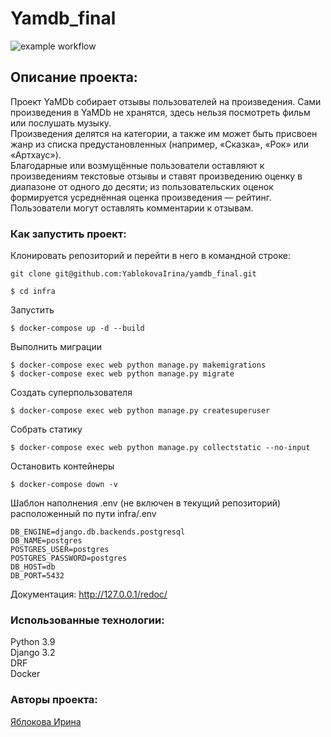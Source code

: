 # Yamdb_final
![example workflow](https://github.com/github/docs/actions/workflows/main.yml/badge.svg)
## Описание проекта:
Проект YaMDb собирает отзывы пользователей на произведения. Сами произведения в YaMDb не хранятся, здесь нельзя посмотреть фильм или послушать музыку.   
Произведения делятся на категории, а также им может быть присвоен жанр из списка предустановленных (например, «Сказка», «Рок» или «Артхаус»).  
Благодарные или возмущённые пользователи оставляют к произведениям текстовые отзывы и ставят произведению оценку в диапазоне от одного до десяти; из пользовательских оценок формируется усреднённая оценка произведения — рейтинг.
Пользователи могут оставлять комментарии к отзывам.


### Как запустить проект:
Клонировать репозиторий и перейти в него в командной строке:

```
git clone git@github.com:YablokovaIrina/yamdb_final.git
```

```
$ cd infra
```

Запустить

```
$ docker-compose up -d --build
```

Выполнить миграции 

```
$ docker-compose exec web python manage.py makemigrations
$ docker-compose exec web python manage.py migrate
```

Создать суперпользователя

```
$ docker-compose exec web python manage.py createsuperuser
```

Собрать статику

```
$ docker-compose exec web python manage.py collectstatic --no-input
```

Остановить контейнеры

```
$ docker-compose down -v
```

Шаблон наполнения .env (не включен в текущий репозиторий) расположенный по пути infra/.env

```
DB_ENGINE=django.db.backends.postgresql
DB_NAME=postgres
POSTGRES_USER=postgres
POSTGRES_PASSWORD=postgres
DB_HOST=db
DB_PORT=5432
```

Документация: http://127.0.0.1/redoc/

### Использованные технологии:
Python 3.9  
Django 3.2  
DRF  
Docker


### Авторы проекта:
[Яблокова Ирина](https://github.com/YablokovaIrina) 
